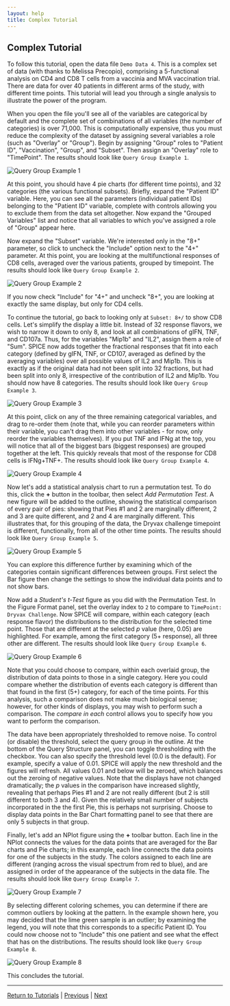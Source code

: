 ```yaml
---
layout: help
title: Complex Tutorial
---
```


## Complex Tutorial

To follow this tutorial, open the data file `Demo Data 4`. This is a complex set of data (with thanks to Melissa Precopio), comprising a 5-functional analysis on CD4 and CD8 T cells from a vaccinia and MVA vaccination trial. There are data for over 40 patients in different arms of the study, with different time points. This tutorial will lead you through a single analysis to illustrate the power of the program.

When you open the file you'll see all of the variables are categorical by default and the complete set of combinations of all variables (the number of categories) is over 71,000. This is computationally expensive, thus you must reduce the complexity of the dataset by assigning several variables a role (such as "Overlay" or "Group"). Begin by assigning "Group" roles to "Patient ID", "Vaccination", "Group", and "Subset". Then assign an "Overlay" role to "TimePoint". The results should look like `Query Group Example 1`.

![Query Group Example 1](images/demodata4a.png "Query Group Example 1")

At this point, you should have 4 pie charts (for different time points), and 32 categories (the various functional subsets). Briefly, expand the "Patient ID" variable. Here, you can see all the parameters (individual patient IDs) belonging to the "Patient ID" variable, complete with controls allowing you to exclude them from the data set altogether. Now expand the "Grouped Variables" list and notice that all variables to which you've assigned a role of "Group" appear here.

Now expand the "Subset" variable. We're interested only in the "8+" parameter, so click to uncheck the "Include" option next to the "4+" parameter. At this point, you are looking at the multifunctional responses of CD8 cells, averaged over the various patients, grouped by timepoint. The results should look like `Query Group Example 2`.

![Query Group Example 2](images/demodata4b.png "Query Group Example 2")

If you now check "Include" for "4+" and uncheck "8+", you are looking at exactly the same display, but only for CD4 cells.

To continue the tutorial, go back to looking only at `Subset: 8+/` to show CD8 cells. Let's simplify the display a little bit. Instead of 32 response flavors, we wish to narrow it down to only 8, and look at all combinations of gIFN, TNF, and CD107a. Thus, for the variables "Mip1b" and "IL2", assign them a role of "Sum". SPICE now adds together the fractional responses that fit into each category (defined by gIFN, TNF, or CD107, averaged as defined by the averaging variables) over all possible values of IL2 and Mip1b. This is exactly as if the original data had not been split into 32 fractions, but had been split into only 8, irrespective of the contribution of IL2 and Mip1b. You should now have 8 categories. The results should look like `Query Group Example 3`.

![Query Group Example 3](images/demodata4c.png "Query Group Example 3")

At this point, click on any of the three remaining categorical variables, and drag to re-order them (note that, while you can reorder parameters within their variable, you can't drag them into other variables - for now, only reorder the variables themselves). If you put TNF and IFNg at the top, you will notice that all of the biggest bars (biggest responses) are grouped together at the left. This quickly reveals that most of the response for CD8 cells is IFNg+TNF+. The results should look like `Query Group Example 4`.

![Query Group Example 4](images/demodata4d.png "Query Group Example 4")

Now let's add a statistical analysis chart to run a permutation test. To do this, click the **+** button in the toolbar, then select *Add Permutation Test*. A new figure will be added to the outline, showing the statistical comparison of every pair of pies: showing that Pies #1 and 2 are marginally different, 2 and 3 are quite different, and 2 and 4 are marginally different. This illustrates that, for this grouping of the data, the Dryvax challenge timepoint is different, functionally, from all of the other time points. The results should look like `Query Group Example 5`.

![Query Group Example 5](images/demodata4e.png "Query Group Example 5")

You can explore this difference further by examining which of the categories contain significant differences between groups. First select the Bar figure then change the settings to show the individual data points and to not show bars.

Now add a *Student's t-Test* figure as you did with the Permutation Test. In the Figure Format panel, set the overlay index to `2` to compare to `TimePoint: Dryvax Challenge`. Now SPICE will compare, within each category (each response flavor) the distributions to the distribution for the selected time point. Those that are different at the selected *p* value (here, 0.05) are highlighted. For example, among the first category (5+ response), all three other are different. The results should look like `Query Group Example 6`.

![Query Group Example 6](images/demodata4f.png "Query Group Example 6")

Note that you could choose to compare, within each overlaid group, the distribution of data points to those in a single category. Here you could compare whether the distribution of events each category is different than that found in the first (5+) category, for each of the time points. For this analysis, such a comparison does not make much biological sense; however, for other kinds of displays, you may wish to perform such a comparison. The *compare in each* control allows you to specify how you want to perform the comparison.

The data have been appropriately thresholded to remove noise. To control (or disable) the threshold, select the query group in the outline. At the bottom of the Query Structure panel, you can toggle thresholding with the checkbox. You can also specify the threshold level (0.0 is the default). For example, specify a value of 0.01. SPICE will apply the new threshold and the figures will refresh. All values 0.01 and below will be zeroed, which balances out the zeroing of negative values. Note that the displays have not changed dramatically; the *p* values in the comparison have increased slightly, revealing that perhaps Pies #1 and 2 are not really different (but 2 is still different to both 3 and 4). Given the relatively small number of subjects incorporated in the the first Pie, this is perhaps not surprising. Choose to display data points in the Bar Chart formatting panel to see that there are only 5 subjects in that group.

Finally, let's add an NPlot figure using the **+** toolbar button. Each line in the NPlot connects the values for the data points that are averaged for the Bar charts and Pie charts; in this example, each line connects the data points for one of the subjects in the study. The colors assigned to each line are different (ranging across the visual spectrum from red to blue), and are assigned in order of the appearance of the subjects in the data file. The results should look like `Query Group Example 7`.

![Query Group Example 7](images/demodata4g.png "Query Group Example 7")

By selecting different coloring schemes, you can determine if there are common outliers by looking at the pattern. In the example shown here, you may decided that the lime green sample is an outlier; by examining the legend, you will note that this corresponds to a specific Patient ID. You could now choose not to "Include" this one patient and see what the effect that has on the distributions. The results should look like `Query Group Example 8`.

![Query Group Example 8](images/demodata4h.png "Query Group Example 8")

This concludes the tutorial.

*****

[Return to Tutorials](tutorials) | [Previous](tutorial-simple) | [Next](analysis)
